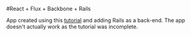 #React + Flux + Backbone + Rails

App created using this [tutorial](https://www.toptal.com/front-end/simple-data-flow-in-react-applications-using-flux-and-backbone) and adding Rails as a back-end. The app doesn't actually work as the tutorial was incomplete.
